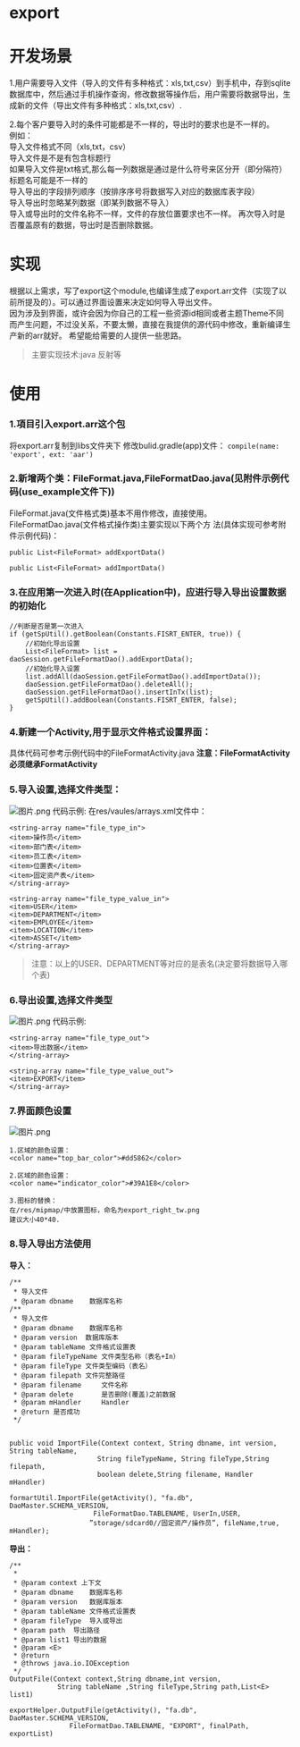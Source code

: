# export
# 开发场景
1.用户需要导入文件（导入的文件有多种格式：xls,txt,csv）到手机中，存到sqlite数据库中，然后通过手机操作查询，修改数据等操作后，用户需要将数据导出，生成新的文件（导出文件有多种格式：xls,txt,csv）.

2.每个客户要导入时的条件可能都是不一样的，导出时的要求也是不一样的。  
   例如：  
   导入文件格式不同（xls,txt，csv）  
   导入文件是不是有包含标题行  
   如果导入文件是txt格式,那么每一列数据是通过是什么符号来区分开（即分隔符）  
   标题名可能是不一样的  
   导入导出的字段排列顺序（按排序序号将数据写入对应的数据库表字段）  
   导入导出时忽略某列数据（即某列数据不导入）  
   导入或导出时的文件名称不一样，文件的存放位置要求也不一样。 
   再次导入时是否覆盖原有的数据，导出时是否删除数据。  

# 实现
根据以上需求，写了export这个module,也编译生成了export.arr文件（实现了以前所提及的）。可以通过界面设置来决定如何导入导出文件。  
	因为涉及到界面，或许会因为你自己的工程一些资源id相同或者主题Theme不同而产生问题，不过没关系，不要太懒，直接在我提供的源代码中修改，重新编译生产新的arr就好。
	希望能给需要的人提供一些思路。
>主要实现技术:java 反射等  

# 使用
### 1.項目引入export.arr这个包
将export.arr复制到libs文件夹下
修改bulid.gradle(app)文件：
`compile(name: 'export', ext: 'aar')`

### 2.新增两个类：FileFormat.java,FileFormatDao.java(见附件示例代码(use_example文件下))
FileFormat.java(文件格式类)基本不用作修改，直接使用。
FileFormatDao.java(文件格式操作类)主要实现以下两个方	法(具体实现可参考附件示例代码)：
```
public List<FileFormat> addExportData()

public List<FileFormat> addImportData()
```
### 3.在应用第一次进入时(在Application中)，应进行导入导出设置数据的初始化
```
//判断是否是第一次进入
if (getSpUtil().getBoolean(Constants.FISRT_ENTER, true)) {
    //初始化导出设置
    List<FileFormat> list = daoSession.getFileFormatDao().addExportData();
    //初始化导入设置
    list.addAll(daoSession.getFileFormatDao().addImportData());
    daoSession.getFileFormatDao().deleteAll();
    daoSession.getFileFormatDao().insertInTx(list);
    getSpUtil().addBoolean(Constants.FISRT_ENTER, false);
}
```
### 4.新建一个Activity,用于显示文件格式设置界面：
具体代码可参考示例代码中的FileFormatActivity.java
**注意：FileFormatActivity必须继承FormatActivity**

### 5.导入设置,选择文件类型：
![图片.png](https://upload-images.jianshu.io/upload_images/1934363-33e4e8016a13900e.png?imageMogr2/auto-orient/strip%7CimageView2/2/w/1240)
代码示例:
在res/vaules/arrays.xml文件中：
```
<string-array name="file_type_in">
<item>操作员</item>
<item>部门表</item>
<item>员工表</item>
<item>位置表</item>
<item>固定资产表</item>
</string-array>

<string-array name="file_type_value_in">
<item>USER</item>
<item>DEPARTMENT</item>
<item>EMPLOYEE</item>
<item>LOCATION</item>
<item>ASSET</item>
</string-array>
```
>注意：以上的USER、DEPARTMENT等对应的是表名(决定要将数据导入哪个表)

### 6.导出设置,选择文件类型
![图片.png](https://upload-images.jianshu.io/upload_images/1934363-62bda351e93dc857.png?imageMogr2/auto-orient/strip%7CimageView2/2/w/1240)
代码示例:
```
<string-array name="file_type_out">
<item>导出数据</item>
</string-array>

<string-array name="file_type_value_out">
<item>EXPORT</item>
</string-array>
```
### 7.界面颜色设置
![图片.png](https://upload-images.jianshu.io/upload_images/1934363-dfb0d143fb2be32e.png?imageMogr2/auto-orient/strip%7CimageView2/2/w/1240)

```
1.区域的颜色设置：
<color name="top_bar_color">#dd5862</color>

2.区域的颜色设置：
<color name="indicator_color">#39A1E8</color>

3.图标的替换：
在/res/mipmap/中放置图标，命名为export_right_tw.png
建议大小40*40.
```
### 8.导入导出方法使用
**导入：**
```
/**
 * 导入文件
 * @param dbname    数据库名称
/**
 * 导入文件
 * @param dbname    数据库名称
 * @param version  数据库版本
 * @param tableName 文件格式设置表
 * @param fileTypeName 文件类型名称（表名+In）
 * @param fileType 文件类型编码（表名）
 * @param filepath 文件完整路徑
 * @param filename     文件名称
 * @param delete       是否删除(覆盖)之前数据
 * @param mHandler     Handler
 * @return 是否成功
 */


public void ImportFile(Context context, String dbname, int version, String tableName, 
                      String fileTypeName, String fileType,String filepath,
                      boolean delete,String filename, Handler mHandler)

formartUtil.ImportFile(getActivity(), "fa.db", DaoMaster.SCHEMA_VERSION,         
                     FileFormatDao.TABLENAME, UserIn,USER,
                    ”storage/sdcard0//固定资产/操作员”, fileName,true, mHandler);
```
**导出：**
```
/**
 *
 * @param context 上下文
 * @param dbname    数据库名称
 * @param version   数据库版本
 * @param tableName 文件格式设置表
 * @param fileType  导入或导出
 * @param path  导出路径
 * @param list1 导出的数据
 * @param <E>
 * @return
 * @throws java.io.IOException
 */
OutputFile(Context context,String dbname,int version,
            String tableName ,String fileType,String path,List<E> list1)

exportHelper.OutputFile(getActivity(), "fa.db", DaoMaster.SCHEMA_VERSION,
               FileFormatDao.TABLENAME, "EXPORT", finalPath, exportList)

```



